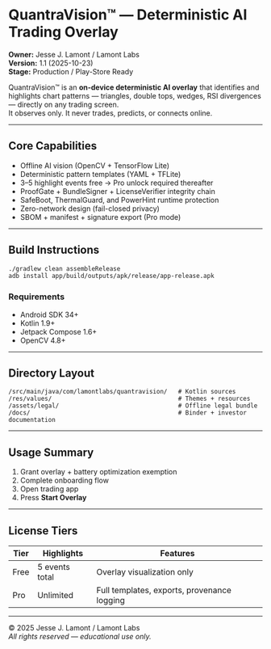 # QuantraVision™ — Deterministic AI Trading Overlay

**Owner:** Jesse J. Lamont / Lamont Labs  
**Version:** 1.1 (2025-10-23)  
**Stage:** Production / Play-Store Ready  

QuantraVision™ is an **on-device deterministic AI overlay** that identifies and highlights chart patterns — triangles, double tops, wedges, RSI divergences — directly on any trading screen.  
It observes only. It never trades, predicts, or connects online.

---

## Core Capabilities
- Offline AI vision (OpenCV + TensorFlow Lite)  
- Deterministic pattern templates (YAML + TFLite)  
- 3–5 highlight events free → Pro unlock required thereafter  
- ProofGate + BundleSigner + LicenseVerifier integrity chain  
- SafeBoot, ThermalGuard, and PowerHint runtime protection  
- Zero-network design (fail-closed privacy)  
- SBOM + manifest + signature export (Pro mode)

---

## Build Instructions
```bash
./gradlew clean assembleRelease
adb install app/build/outputs/apk/release/app-release.apk
```

### Requirements
- Android SDK 34+  
- Kotlin 1.9+  
- Jetpack Compose 1.6+  
- OpenCV 4.8+

---

## Directory Layout
```
/src/main/java/com/lamontlabs/quantravision/   # Kotlin sources
/res/values/                                   # Themes + resources
/assets/legal/                                 # Offline legal bundle
/docs/                                         # Binder + investor documentation
```

---

## Usage Summary
1. Grant overlay + battery optimization exemption  
2. Complete onboarding flow  
3. Open trading app  
4. Press **Start Overlay**  

---

## License Tiers
| Tier | Highlights | Features |
|------|-------------|-----------|
| Free | 5 events total | Overlay visualization only |
| Pro | Unlimited | Full templates, exports, provenance logging |

---

© 2025 Jesse J. Lamont / Lamont Labs  
_All rights reserved — educational use only._
